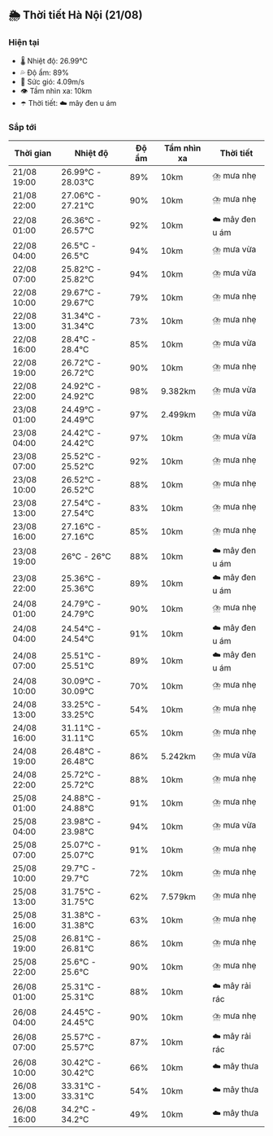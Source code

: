 ## 🌦️ Thời tiết Hà Nội (21/08)

### Hiện tại

- 🌡️ Nhiệt độ: 26.99℃
- 💦 Độ ẩm: 89%
- 💨 Sức gió: 4.09m/s
- 👁️ Tầm nhìn xa: 10km
- ☂️ Thời tiết: ☁️ mây đen u ám

### Sắp tới

| Thời gian | Nhiệt độ | Độ ẩm | Tầm nhìn xa | Thời tiết |
| --- | --- | --- | --- | --- |
| 21/08 19:00 | 26.99℃ - 28.03℃ | 89% | 10km | ⛈️ mưa nhẹ |
| 21/08 22:00 | 27.06℃ - 27.21℃ | 90% | 10km | ⛈️ mưa nhẹ |
| 22/08 01:00 | 26.36℃ - 26.57℃ | 92% | 10km | ☁️ mây đen u ám |
| 22/08 04:00 | 26.5℃ - 26.5℃ | 94% | 10km | ⛈️ mưa vừa |
| 22/08 07:00 | 25.82℃ - 25.82℃ | 94% | 10km | ⛈️ mưa vừa |
| 22/08 10:00 | 29.67℃ - 29.67℃ | 79% | 10km | ⛈️ mưa nhẹ |
| 22/08 13:00 | 31.34℃ - 31.34℃ | 73% | 10km | ⛈️ mưa nhẹ |
| 22/08 16:00 | 28.4℃ - 28.4℃ | 85% | 10km | ⛈️ mưa vừa |
| 22/08 19:00 | 26.72℃ - 26.72℃ | 90% | 10km | ⛈️ mưa nhẹ |
| 22/08 22:00 | 24.92℃ - 24.92℃ | 98% | 9.382km | ⛈️ mưa vừa |
| 23/08 01:00 | 24.49℃ - 24.49℃ | 97% | 2.499km | ⛈️ mưa vừa |
| 23/08 04:00 | 24.42℃ - 24.42℃ | 97% | 10km | ⛈️ mưa vừa |
| 23/08 07:00 | 25.52℃ - 25.52℃ | 92% | 10km | ⛈️ mưa nhẹ |
| 23/08 10:00 | 26.52℃ - 26.52℃ | 88% | 10km | ⛈️ mưa nhẹ |
| 23/08 13:00 | 27.54℃ - 27.54℃ | 83% | 10km | ⛈️ mưa nhẹ |
| 23/08 16:00 | 27.16℃ - 27.16℃ | 85% | 10km | ⛈️ mưa nhẹ |
| 23/08 19:00 | 26℃ - 26℃ | 88% | 10km | ☁️ mây đen u ám |
| 23/08 22:00 | 25.36℃ - 25.36℃ | 89% | 10km | ☁️ mây đen u ám |
| 24/08 01:00 | 24.79℃ - 24.79℃ | 90% | 10km | ⛈️ mưa nhẹ |
| 24/08 04:00 | 24.54℃ - 24.54℃ | 91% | 10km | ☁️ mây đen u ám |
| 24/08 07:00 | 25.51℃ - 25.51℃ | 89% | 10km | ☁️ mây đen u ám |
| 24/08 10:00 | 30.09℃ - 30.09℃ | 70% | 10km | ⛈️ mưa nhẹ |
| 24/08 13:00 | 33.25℃ - 33.25℃ | 54% | 10km | ⛈️ mưa nhẹ |
| 24/08 16:00 | 31.11℃ - 31.11℃ | 65% | 10km | ⛈️ mưa nhẹ |
| 24/08 19:00 | 26.48℃ - 26.48℃ | 86% | 5.242km | ⛈️ mưa vừa |
| 24/08 22:00 | 25.72℃ - 25.72℃ | 88% | 10km | ⛈️ mưa nhẹ |
| 25/08 01:00 | 24.88℃ - 24.88℃ | 91% | 10km | ⛈️ mưa nhẹ |
| 25/08 04:00 | 23.98℃ - 23.98℃ | 94% | 10km | ⛈️ mưa vừa |
| 25/08 07:00 | 25.07℃ - 25.07℃ | 91% | 10km | ⛈️ mưa nhẹ |
| 25/08 10:00 | 29.7℃ - 29.7℃ | 72% | 10km | ⛈️ mưa nhẹ |
| 25/08 13:00 | 31.75℃ - 31.75℃ | 62% | 7.579km | ⛈️ mưa nhẹ |
| 25/08 16:00 | 31.38℃ - 31.38℃ | 63% | 10km | ⛈️ mưa nhẹ |
| 25/08 19:00 | 26.81℃ - 26.81℃ | 86% | 10km | ⛈️ mưa nhẹ |
| 25/08 22:00 | 25.6℃ - 25.6℃ | 90% | 10km | ⛈️ mưa nhẹ |
| 26/08 01:00 | 25.31℃ - 25.31℃ | 88% | 10km | ☁️ mây rải rác |
| 26/08 04:00 | 24.45℃ - 24.45℃ | 90% | 10km | ⛈️ mưa nhẹ |
| 26/08 07:00 | 25.57℃ - 25.57℃ | 87% | 10km | ☁️ mây rải rác |
| 26/08 10:00 | 30.42℃ - 30.42℃ | 66% | 10km | ☁️ mây thưa |
| 26/08 13:00 | 33.31℃ - 33.31℃ | 54% | 10km | ☁️ mây thưa |
| 26/08 16:00 | 34.2℃ - 34.2℃ | 49% | 10km | ☁️ mây thưa |
